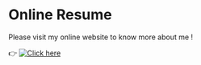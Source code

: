 # Online Resume

Please visit my online website to know more about me ! 

👉 [![Click here](https://img.shields.io/badge/-Click%20Here-ff4655?style=for-the-badge)](https://marionboisseaux.netlify.app/)
